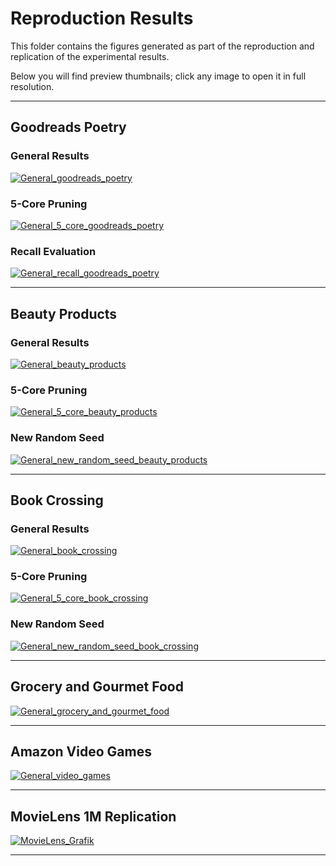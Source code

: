 # Reproduction Results

This folder contains the figures generated as part of the reproduction and replication of the experimental results. 

Below you will find preview thumbnails; click any image to open it in full resolution.

---

## Goodreads Poetry

### General Results
[![General_goodreads_poetry](General_goodreads_poetry.png)](General_goodreads_poetry.png)

### 5-Core Pruning
[![General_5_core_goodreads_poetry](General_5_core_goodreads_poetry.png)](General_5_core_goodreads_poetry.png)

### Recall Evaluation
[![General_recall_goodreads_poetry](General_recall_goodreads_poetry.png)](General_recall_goodreads_poetry.png)

---

## Beauty Products

### General Results
[![General_beauty_products](General_beauty_products.png)](General_beauty_products.png)

### 5-Core Pruning
[![General_5_core_beauty_products](General_5_core_beauty_products.png)](General_5_core_beauty_products.png)

### New Random Seed
[![General_new_random_seed_beauty_products](General_new_random_seed_beauty_products.png)](General_new_random_seed_beauty_products.png)

---

## Book Crossing

### General Results
[![General_book_crossing](General_book_crossing.png)](General_book_crossing.png)

### 5-Core Pruning
[![General_5_core_book_crossing](General_5_core_book_crossing.png)](General_5_core_book_crossing.png)

### New Random Seed
[![General_new_random_seed_book_crossing](General_new_random_seed_book_crossing.png)](General_new_random_seed_book_crossing.png)

---

## Grocery and Gourmet Food

[![General_grocery_and_gourmet_food](General_grocery_and_gourmet_food.png)](General_grocery_and_gourmet_food.png)

---

## Amazon Video Games

[![General_video_games](General_video_games.png)](General_video_games.png)

---

## MovieLens 1M Replication

[![MovieLens_Grafik](MovieLens_Grafik.png)](MovieLens_Grafik.png)

---
